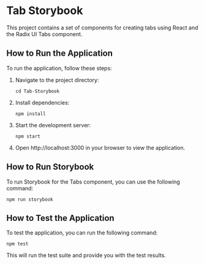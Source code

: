 # Tab Storybook

This project contains a set of components for creating tabs using React and the Radix UI Tabs component.

## How to Run the Application

To run the application, follow these steps:

1. Navigate to the project directory:

   ```
   cd Tab-Storybook
   ```

1. Install dependencies:

   ```
   npm install
   ```

1. Start the development server:

   ```
   npm start
   ```

1. Open http://localhost:3000 in your browser to view the application.

## How to Run Storybook

To run Storybook for the Tabs component, you can use the following command:

```
npm run storybook
```

## How to Test the Application

To test the application, you can run the following command:

```
npm test
```

This will run the test suite and provide you with the test results.
